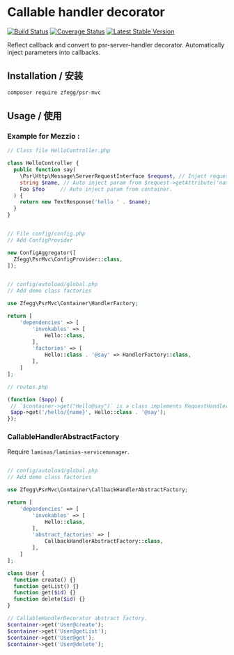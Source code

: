 Callable handler decorator
==========================

[![Build Status](https://travis-ci.org/zfegg/psr-mvc.png)](https://travis-ci.org/zfegg/psr-mvc)
[![Coverage Status](https://coveralls.io/repos/github/zfegg/psr-mvc/badge.svg?branch=master)](https://coveralls.io/github/zfegg/psr-mvc?branch=master)
[![Latest Stable Version](https://poser.pugx.org/zfegg/psr-mvc/v/stable.png)](https://packagist.org/packages/zfegg/psr-mvc)


Reflect callback and convert to psr-server-handler decorator. 
Automatically inject parameters into callbacks.


Installation / 安装
-------------------

```bash
composer require zfegg/psr-mvc
```

Usage / 使用
------------

### Example for Mezzio :

```php
// Class file HelloController.php

class HelloController {
  public function say(
    \Psr\Http\Message\ServerRequestInterface $request, // Inject request param
    string $name, // Auto inject param from $request->getAttribute('name').
    Foo $foo     // Auto inject param from container.
  ) {
    return new TextResponse('hello ' . $name);
  }
}
```

```php

// File config/config.php
// Add ConfigProvider 

new ConfigAggregator([
  Zfegg\PsrMvc\ConfigProvider::class,
]);
```

```php

// config/autoload/global.php
// Add demo class factories

use Zfegg\PsrMvc\Container\HandlerFactory;

return [
    'dependencies' => [
        'invokables' => [
            Hello::class,
        ],
        'factories' => [
            Hello::class . '@say' => HandlerFactory::class, 
        ],
    ]
];
```

```php
// routes.php

(function ($app) {
 // `$container->get("Hello@say")` is a class implements RequestHandlerInterface.
 $app->get('/hello/{name}', Hello::class . '@say'); 
});
```

### CallableHandlerAbstractFactory

Require `laminas/laminias-servicemanager`.

```php

// config/autoload/global.php
// Add demo class factories

use Zfegg\PsrMvc\Container\CallbackHandlerAbstractFactory;

return [
    'dependencies' => [
        'invokables' => [
            Hello::class,
        ],
        'abstract_factories' => [
            CallbackHandlerAbstractFactory::class, 
        ],
    ]
];

class User {
  function create() {}
  function getList() {}
  function get($id) {}
  function delete($id) {}
}

// CallableHandlerDecorator abstract factory.
$container->get('User@create');
$container->get('User@getList');
$container->get('User@get');
$container->get('User@delete');
```
